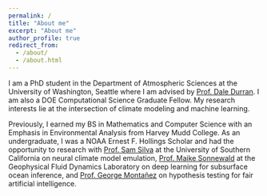 ```yaml
---
permalink: /
title: "About me"
excerpt: "About me"
author_profile: true
redirect_from: 
  - /about/
  - /about.html
---
```


I am a PhD student in the Department of Atmospheric Sciences at the University of Washington, Seattle where I am advised by <a href="https://www.atmos.washington.edu/~durrand/" target="_blank">Prof. Dale Durran</a>. I am also a DOE Computational Science Graduate Fellow. My research interests lie at the intersection of climate modeling and machine learning.

Previously, I earned my BS in Mathematics and Computer Science with an Emphasis in Environmental Analysis from Harvey Mudd College. As an undergraduate, I was a NOAA Ernest F. Hollings Scholar and had the opportunity to research with <a href="https://www.samjsilva.com/" target="_blank">Prof. Sam Silva</a> at the University of Southern California on neural climate model emulation, <a href="https://msonnewald.com/" target="_blank">Prof. Maike Sonnewald</a> at the Geophysical Fluid Dynamics Laboratory on deep learning for subsurface ocean inference, and <a href="https://www.cs.hmc.edu/~montanez/" target="_blank">Prof. George Montañez</a> on hypothesis testing for fair artificial intelligence.